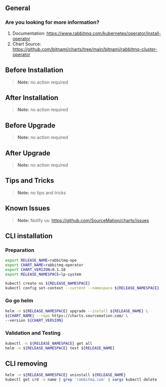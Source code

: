 ## General

### Are you looking for more information?

1. Documentation: https://www.rabbitmq.com/kubernetes/operator/install-operator
2. Chart Source: https://github.com/bitnami/charts/tree/main/bitnami/rabbitmq-cluster-operator

## Before Installation

> **Note:**
> no action required

## After Installation

> **Note:**
> no action required

## Before Upgrade

> **Note:**
> no action required

## After Upgrade

> **Note:**
> no action required

## Tips and Tricks

> **Note:**
> no tips and tricks

## Known Issues

> **Note:**
> Notify us: https://github.com/SourceMation/charts/issues

## CLI installation

### Preparation

```bash
export RELEASE_NAME=rabbitmq-ope
export CHART_NAME=rabbitmq-operator
export CHART_VERSION=0.1.18
export RELEASE_NAMESPACE=lp-system

kubectl create ns ${RELEASE_NAMESPACE}
kubectl config set-context --current --namespace ${RELEASE_NAMESPACE}
```

### Go go helm

```bash
helm -n ${RELEASE_NAMESPACE} upgrade --install ${RELEASE_NAME} \
${CHART_NAME} --repo https://charts.sourcemation.com/ \
--version ${CHART_VERSION}
```

### Validation and Testing

```bash
kubectl -n ${RELEASE_NAMESPACE} get all
helm -n ${RELEASE_NAMESPACE} test ${RELEASE_NAME}
```

## CLI removing

```bash
helm -n ${RELEASE_NAMESPACE} uninstall ${RELEASE_NAME}
kubectl get crd -o name | grep 'rabbitmq.com' | xargs kubectl delete
```
